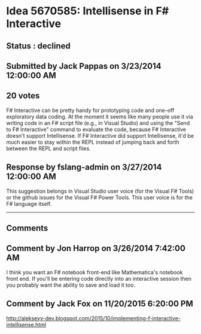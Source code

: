 # Idea 5670585: Intellisense in F# Interactive #

## Status : declined

## Submitted by Jack Pappas on 3/23/2014 12:00:00 AM

## 20 votes

F# Interactive can be pretty handy for prototyping code and one-off exploratory data coding. At the moment it seems like many people use it via writing code in an F# script file (e.g., in Visual Studio) and using the "Send to F# Interactive" command to evaluate the code, because F# Interactive doesn't support Intellisense. If F# Interactive did support Intellisense, it'd be much easier to stay within the REPL instead of jumping back and forth between the REPL and script files.



## Response by fslang-admin on 3/27/2014 12:00:00 AM

This suggestion belongs in Visual Studio user voice (for the Visual F# Tools) or the github issues for the Visual F# Power Tools. This user voice is for the F# language itself.

------------------------
## Comments


## Comment by Jon Harrop on 3/26/2014 7:42:00 AM
I think you want an F# notebook front-end like Mathematica's notebook front end. If you'll be entering code directly into an interactive session then you probably want the ability to save and load it too.


## Comment by Jack Fox on 11/20/2015 6:20:00 PM
http://alekseyv-dev.blogspot.com/2015/10/implementing-f-interactive-intellisense.html

